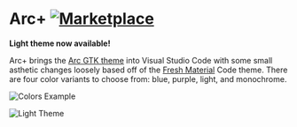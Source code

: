 # Arc+ [![Marketplace][Marketplace]](https://marketplace.visualstudio.com/items?itemName=ph-hawkins.arc-plus)

[Marketplace]: https://vsmarketplacebadge.apphb.com/version-short/ph-hawkins.arc-plus.svg

**Light theme now available!**

Arc+ brings the [Arc GTK theme](https://github.com/horst3180/arc-theme) into Visual Studio Code with some small asthetic changes loosely based off of the [Fresh Material](https://marketplace.visualstudio.com/items?itemName=2ndshift.fresh-material) Code theme. There are four color variants to choose from: blue, purple, light, and monochrome.

![Colors Example](https://imgur.com/W38sTmQ.png)

![Light Theme](httpS://imgur.com/HOvRvJa.png)
